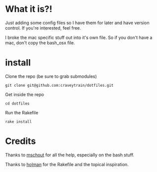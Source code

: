 # What it is?!
Just adding some config files so I have them for later and have version control. If you're interested, feel free.

I broke the mac specific stuff out into it's own file. So if you don't have a mac, don't copy the bash_osx file.

# install
Clone the repo (be sure to grab submodules)

    git clone git@github.com:craveytrain/dotfiles.git

Get inside the repo

    cd dotfiles

Run the Rakefile

    rake install

# Credits
Thanks to [mschout](https://github.com/mschout) for all the help, especially on the bash stuff.

Thanks to [holman](https://github.com/holman) for the Rakefile and the topical inspiration.
